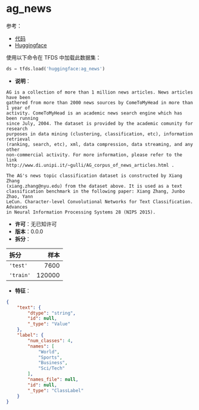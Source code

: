 # ag_news

参考：

- [代码](https://github.com/huggingface/datasets/blob/master/datasets/ag_news)
- [Huggingface](https://huggingface.co/datasets/ag_news)

使用以下命令在 TFDS 中加载此数据集：

```python
ds = tfds.load('huggingface:ag_news')
```

- **说明**：

```
AG is a collection of more than 1 million news articles. News articles have been
gathered from more than 2000 news sources by ComeToMyHead in more than 1 year of
activity. ComeToMyHead is an academic news search engine which has been running
since July, 2004. The dataset is provided by the academic comunity for research
purposes in data mining (clustering, classification, etc), information retrieval
(ranking, search, etc), xml, data compression, data streaming, and any other
non-commercial activity. For more information, please refer to the link
http://www.di.unipi.it/~gulli/AG_corpus_of_news_articles.html .

The AG's news topic classification dataset is constructed by Xiang Zhang
(xiang.zhang@nyu.edu) from the dataset above. It is used as a text
classification benchmark in the following paper: Xiang Zhang, Junbo Zhao, Yann
LeCun. Character-level Convolutional Networks for Text Classification. Advances
in Neural Information Processing Systems 28 (NIPS 2015).
```

- **许可**：无已知许可
- **版本**：0.0.0
- **拆分**：

拆分 | 样本
:-- | --:
`'test'` | 7600
`'train'` | 120000

- **特征**：

```json
{
    "text": {
        "dtype": "string",
        "id": null,
        "_type": "Value"
    },
    "label": {
        "num_classes": 4,
        "names": [
            "World",
            "Sports",
            "Business",
            "Sci/Tech"
        ],
        "names_file": null,
        "id": null,
        "_type": "ClassLabel"
    }
}
```
